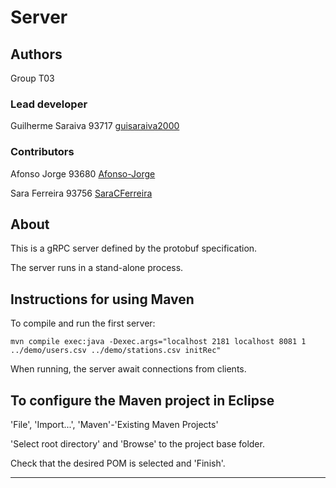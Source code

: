 # Server


## Authors

Group T03


### Lead developer 

Guilherme Saraiva 93717 [guisaraiva2000](https://github.com/guisaraiva2000)

### Contributors

Afonso Jorge 93680 [Afonso-Jorge](https://github.com/Afonso-Jorge)

Sara Ferreira 93756 [SaraCFerreira](https://github.com/SaraCFerreira)


## About

This is a gRPC server defined by the protobuf specification.

The server runs in a stand-alone process.


## Instructions for using Maven

To compile and run the first server:

```
mvn compile exec:java -Dexec.args="localhost 2181 localhost 8081 1 ../demo/users.csv ../demo/stations.csv initRec"
```

When running, the server await connections from clients.


## To configure the Maven project in Eclipse

'File', 'Import...', 'Maven'-'Existing Maven Projects'

'Select root directory' and 'Browse' to the project base folder.

Check that the desired POM is selected and 'Finish'.


----


